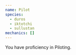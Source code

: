 ```yaml
---
name: Pilot
species:
  - duros
  - iktotchi
  - sullustan
mechanics: []
---
```

You have proficiency in Piloting.
